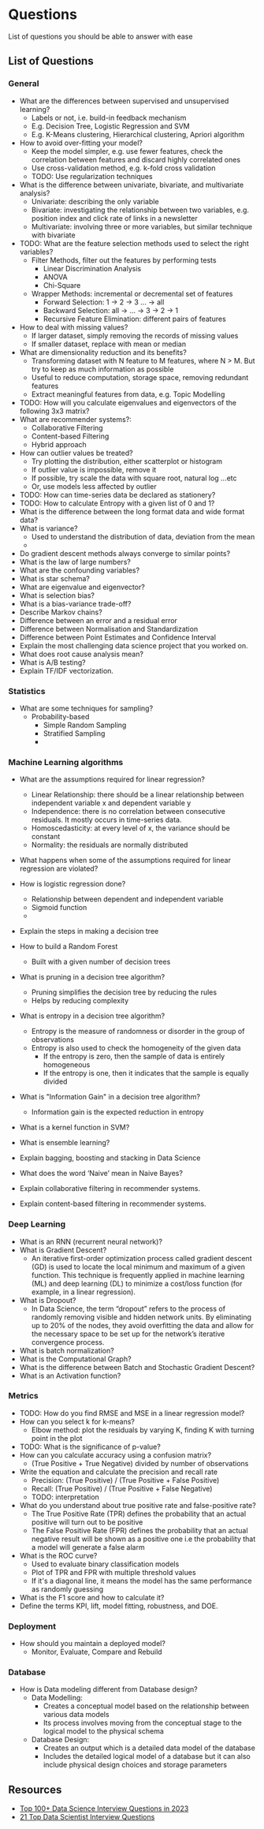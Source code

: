 # Questions

List of questions you should be able to answer with ease

## List of Questions

### General

- What are the differences between supervised and unsupervised learning?
  - Labels or not, i.e. build-in feedback mechanism
  - E.g. Decision Tree, Logistic Regression and SVM
  - E.g. K-Means clustering, Hierarchical clustering, Apriori algorithm
- How to avoid over-fitting your model?
  - Keep the model simpler, e.g. use fewer features, check the correlation between features and discard highly correlated ones
  - Use cross-validation method, e.g. k-fold cross validation
  - TODO: Use regularization techniques
- What is the difference between univariate, bivariate, and multivariate analysis?
  - Univariate: describing the only variable
  - Bivariate: investigating the relationship between two variables, e.g. position index and click rate of links in a newsletter
  - Multivariate: involving three or more variables, but similar technique with bivariate
- TODO: What are the feature selection methods used to select the right variables?
  - Filter Methods, filter out the features by performing tests
    - Linear Discrimination Analysis
    - ANOVA
    - Chi-Square
  - Wrapper Methods: incremental or decremental set of features
    - Forward Selection: 1 -> 2 -> 3 ... -> all
    - Backward Selection: all -> ... -> 3 -> 2 -> 1
    - Recursive Feature Elimination: different pairs of features
- How to deal with missing values?
  - If larger dataset, simply removing the records of missing values
  - If smaller dataset, replace with mean or median
- What are dimensionality reduction and its benefits?
  - Transforming dataset with N feature to M features, where N > M. But try to keep as much information as possible
  - Useful to reduce computation, storage space, removing redundant features
  - Extract meaningful features from data, e.g. Topic Modelling
- TODO: How will you calculate eigenvalues and eigenvectors of the following 3x3 matrix?
- What are recommender systems?:
  - Collaborative Filtering
  - Content-based Filtering
  - Hybrid approach
- How can outlier values be treated?
  - Try plotting the distribution, either scatterplot or histogram
  - If outlier value is impossible, remove it
  - If possible, try scale the data with square root, natural log ...etc
  - Or, use models less affected by outlier
- TODO: How can time-series data be declared as stationery?
- TODO: How to calculate Entropy with a given list of 0 and 1?
- What is the difference between the long format data and wide format data?
- What is variance?
  - Used to understand the distribution of data, deviation from the mean
  - 
- Do gradient descent methods always converge to similar points?
- What is the law of large numbers?
- What are the confounding variables?
- What is star schema?
- What are eigenvalue and eigenvector?
- What is selection bias?
- What is a bias-variance trade-off?
- Describe Markov chains?
- Difference between an error and a residual error
- Difference between Normalisation and Standardization
- Difference between Point Estimates and Confidence Interval
- Explain the most challenging data science project that you worked on.
- What does root cause analysis mean?
- What is A/B testing?
- Explain TF/IDF vectorization.

### Statistics

- What are some techniques for sampling?
  - Probability-based
    - Simple Random Sampling
    - Stratified Sampling
    - 


### Machine Learning algorithms

- What are the assumptions required for linear regression?
  - Linear Relationship: there should be a linear relationship between independent variable x and dependent variable y
  - Independence: there is no correlation between consecutive residuals. It mostly occurs in time-series data.
  - Homoscedasticity: at every level of x, the variance should be constant
  - Normality: the residuals are normally distributed
- What happens when some of the assumptions required for linear regression are violated?
- How is logistic regression done?
  - Relationship between dependent and independent variable
  - Sigmoid function
  -
- Explain the steps in making a decision tree
- How to build a Random Forest
  - Built with a given number of decision trees
- What is pruning in a decision tree algorithm?
  - Pruning simplifies the decision tree by reducing the rules
  - Helps by reducing complexity
- What is entropy in a decision tree algorithm?
  - Entropy is the measure of randomness or disorder in the group of observations
  - Entropy is also used to check the homogeneity of the given data
    - If the entropy is zero, then the sample of data is entirely homogeneous
    - If the entropy is one, then it indicates that the sample is equally divided
- What is "Information Gain" in a decision tree algorithm?
  - Information gain is the expected reduction in entropy
- What is a kernel function in SVM?
- What is ensemble learning?
- Explain bagging, boosting and stacking in Data Science
- What does the word ‘Naive’ mean in Naive Bayes?


- Explain collaborative filtering in recommender systems.
- Explain content-based filtering in recommender systems.


### Deep Learning

- What is an RNN (recurrent neural network)?
- What is Gradient Descent?
  - An iterative first-order optimization process called gradient descent (GD) is used to locate the local minimum and maximum of a given function. This technique is frequently applied in machine learning (ML) and deep learning (DL) to minimize a cost/loss function (for example, in a linear regression).
- What is Dropout?
  - In Data Science, the term “dropout” refers to the process of randomly removing visible and hidden network units. By eliminating up to 20% of the nodes, they avoid overfitting the data and allow for the necessary space to be set up for the network’s iterative convergence process.
- What is batch normalization?
- What is the Computational Graph?
- What is the difference between Batch and Stochastic Gradient Descent?
-  What is an Activation function?

### Metrics

- TODO: How do you find RMSE and MSE in a linear regression model?
- How can you select k for k-means?
  - Elbow method: plot the residuals by varying K, finding K with turning point in the plot
- TODO: What is the significance of p-value?
- How can you calculate accuracy using a confusion matrix?
  - (True Positive + True Negative) divided by number of observations
- Write the equation and calculate the precision and recall rate
  - Precision: (True Positive) / (True Positive + False Positive)
  - Recall: (True Positive) / (True Positive + False Negative)
  - TODO: interpretation
- What do you understand about true positive rate and false-positive rate?
  - The True Positive Rate (TPR) defines the probability that an actual positive will turn out to be positive
  - The False Positive Rate (FPR) defines the probability that an actual negative result will be shown as a positive one i.e the probability that a model will generate a false alarm
- What is the ROC curve? 
  - Used to evaluate binary classification models
  - Plot of TPR and FPR with multiple threshold values
  - If it's a diagonal line, it means the model has the same performance as randomly guessing
- What is the F1 score and how to calculate it?
- Define the terms KPI, lift, model fitting, robustness, and DOE.

### Deployment

- How should you maintain a deployed model?
  - Monitor, Evaluate, Compare and Rebuild

### Database

- How is Data modeling different from Database design?
  - Data Modelling:
    - Creates a conceptual model based on the relationship between various data models
    - Its process involves moving from the conceptual stage to the logical model to the physical schema
  - Database Design:
    - Creates an output which is a detailed data model of the database
    - Includes the detailed logical model of a database but it can also include physical design choices and storage parameters

## Resources

- [Top 100+ Data Science Interview Questions in 2023](https://intellipaat.com/blog/interview-question/data-science-interview-questions/?US)
- [21 Top Data Scientist Interview Questions](https://www.datacamp.com/blog/data-scientist-interview-questions)
